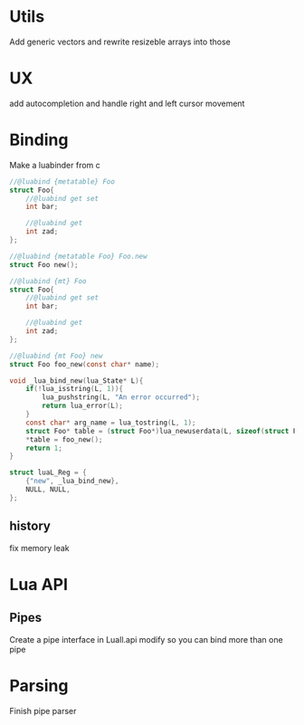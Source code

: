 # Utils
Add generic vectors and rewrite resizeble arrays into those

# UX
add autocompletion and handle right and left cursor movement

# Binding
Make a luabinder from c
```c
//@luabind {metatable} Foo
struct Foo{
    //@luabind get set
    int bar;

    //@luabind get
    int zad;
};

//@luabind {metatable Foo} Foo.new
struct Foo new();
```

```c
//@luabind {mt} Foo
struct Foo{
    //@luabind get set
    int bar;

    //@luabind get
    int zad;
};

//@luabind {mt Foo} new
struct Foo foo_new(const char* name);

void _lua_bind_new(lua_State* L){
    if(!lua_isstring(L, 1)){
        lua_pushstring(L, "An error occurred");
        return lua_error(L);
    }
    const char* arg_name = lua_tostring(L, 1);
    struct Foo* table = (struct Foo*)lua_newuserdata(L, sizeof(struct Foo));
    *table = foo_new();
    return 1;
}

struct luaL_Reg = {
    {"new", _lua_bind_new},
    NULL, NULL,
};
```

## history
fix memory leak

# Lua API
## Pipes
Create a pipe interface in Luall.api
modify so you can bind more than one pipe

# Parsing
Finish pipe parser

